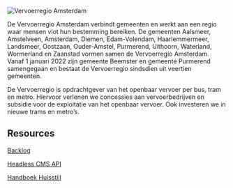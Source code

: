 ![Vervoerregio Amsterdam](https://user-images.githubusercontent.com/1061632/191292939-24d4ffc0-51da-44b2-9317-981b0a436e15.png)


De Vervoerregio Amsterdam verbindt gemeenten en werkt aan een regio waar mensen vlot hun bestemming bereiken. De gemeenten Aalsmeer, Amstelveen, Amsterdam, Diemen, Edam-Volendam, Haarlemmermeer, Landsmeer, Oostzaan, Ouder-Amstel, Purmerend, Uithoorn, Waterland, Wormerland en Zaanstad vormen samen de Vervoerregio Amsterdam. Vanaf 1 januari 2022 zijn gemeente Beemster en gemeente Purmerend samengegaan en bestaat de Vervoerregio sindsdien uit veertien gemeenten. 

De Vervoerregio is opdrachtgever van het openbaar vervoer per bus, tram en metro. Hiervoor verlenen we concessies aan vervoerbedrijven en subsidie voor de exploitatie van het openbaar vervoer. Ook investeren we in nieuwe trams en metro’s.

## Resources

[Backlog](https://github.com/orgs/fdnd-agency/projects/8)

<!--[Sprintplanning Miro Board](https://miro.com/app/board/uXjVPhXSEn0=/?share_link_id=694598263794)-->

[Headless CMS API](https://app.hygraph.com/87ee9d0aec0041dda6d11564cc26f08b/master)

[Handboek Huisstijl](https://github.com/fdnd-agency/vervoerregio-amsterdam/blob/main/Vervoerregio%20Handboek_Huisstijl%202021.pdf)  
 


